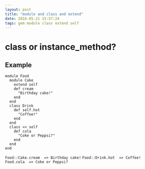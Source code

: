 ```yaml
---
layout: post
title: "module and class and extend"
date: 2016-05-21 15:57:24
tags: gem module class extend self
---
```


# class or instance_method?

## Example

```
module Food
  module Cake
    extend self
    def cream
      "Birthday cake!"
    end
  end
  class Drink
    def self.hot
      "Coffee!"
    end
  end
  class << self
    def cola
      "Coke or Peppsi?"
    end
  end
end
```

`Food::Cake.cream  => Birthday cake!`
`Food::Drink.hot  => Coffee!`
`Food.cola  => Coke or Peppsi?`